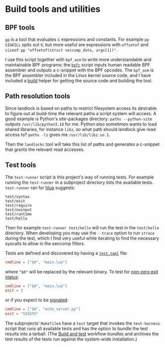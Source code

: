 # Build tools and utilities

## BPF tools
[`pp`](pp) is a tool that evaluates c expressions and constants.
For example `pp SIGKILL` spits out `9`, but more useful are expressions with
`offsetof` and `sizeof`: `pp "offsetof(struct seccomp_data, args[1])"`.

I use this script together with `bpf_asm` to write more understandable and
maintainable BPF programs: the [`bpfc`](bpfc) script inputs human readable BPF
assembler and outputs a c-snippet with the BPF opcodes.
The `bpf_asm` is the BPF assembler included in the Linux kernel source code,
and I have included a [build](bpf) helper for getting the source code and
building the tool.

## Path resolution tools
Since landlock is based on paths to restrict filesystem access its desirable to
figure out at build-time the relevant paths a script system will access.
A good example is Python's site-packages directory:
`paths --python-site` outputs `/usr/lib/python3.10` for me.
Python also sometimes wants to load shared libraries, for instance `libz`, so
what path should landlock give read access to?
`paths -lz` gives me `/usr/lib/libz.so.1`.

Then the `landlockc` tool will take this list of paths and generates a
c-snippet that grants the relevant read accesses.

## Test tools
The `test-runner` script is this project's way of running tests.
For example running the `test-runner` in a subproject directory lists the
available tests. `test-runner` ran for [hlua](../hlua) suggests:

```
test/syntax
test/exit
test/require
test/noinput
test/runtime
test/hello
```

Then for example `test-runner test/hello` will run the test in the `test/hello`
directory.
When developing you may use the `--trace` option to run `strace` during the
test, which I find very useful while iterating to find the necessary syscalls
to allow in the seccomp filters.

Tests are defined and discovered by having a
[`test.toml`](../hlua/test/hello/test.toml) file:
```toml
cmdline = ["$0", "main.lua"]
```
where `"$0"` will be replaced by the relevant binary.
To test for [non-zero exit status](../hlua/test/exit/test.toml):
```toml
cmdline = ["$0", "main.lua"]
exit = 3
```
or if you expect to be [signaled](../hpython/test/socket/test.toml):
```toml
cmdline = ["$0", "echo_server.py"]
exit = "SIGSYS"
```

The subprojects' `Makefile`s have a `test` target that invokes the
`test-harness` script that runs all available tests and has the option to
bundle the test results into a tarball.
(The [Build and test](../.github/workflows/build-test.yaml)
workflow bundles and archives the test
results of the tests run against the system-wide installation.)
